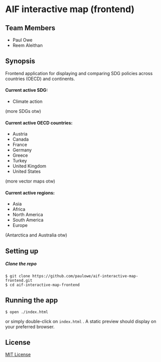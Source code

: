 # AIF interactive map (frontend)

## Team Members

- Paul Owe
- Reem Aleithan

## Synopsis

Frontend application for displaying and comparing SDG policies across countries (OECD) and continents.

#### Current active SDG:
- Climate action

(more SDGs otw)

#### Current active OECD countries:
- Austria
- Canada
- France
- Germany
- Greece
- Turkey
- United Kingdom
- United States

(more vector maps otw)

#### Current active regions:
- Asia
- Africa
- North America
- South America
- Europe

(Antarctica and Australia otw)


## Setting up

##### Clone the repo

```
$ git clone https://github.com/paulowe/aif-interactive-map-frontend.git
$ cd aif-interactive-map-frontend
```

## Running the app
```
$ open ./index.html
```
or simply double-click on ```index.html``` . A static preview should display on your preferred browser.

## License
[MIT License](LICENSE.md)

